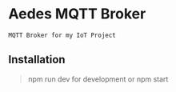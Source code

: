 # Aedes MQTT Broker

```
MQTT Broker for my IoT Project

```

## Installation

> npm run dev for development or npm start
